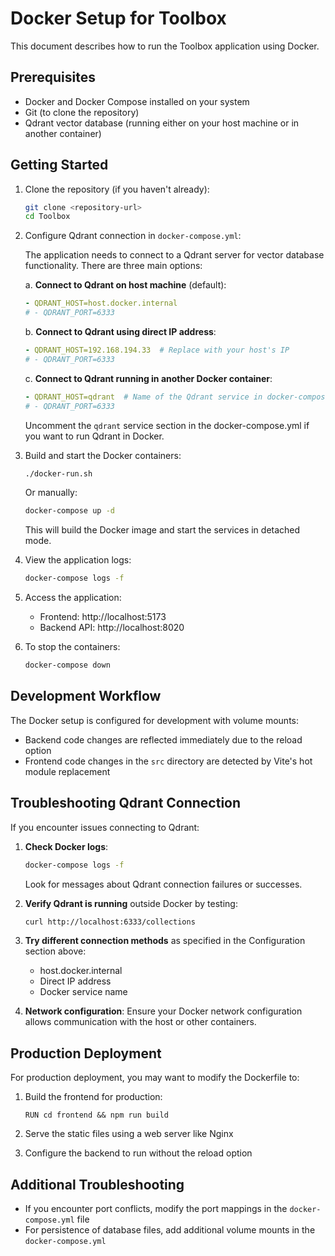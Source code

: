# Docker Setup for Toolbox

This document describes how to run the Toolbox application using Docker.

## Prerequisites

- Docker and Docker Compose installed on your system
- Git (to clone the repository)
- Qdrant vector database (running either on your host machine or in another container)

## Getting Started

1. Clone the repository (if you haven't already):
   ```bash
   git clone <repository-url>
   cd Toolbox
   ```

2. Configure Qdrant connection in `docker-compose.yml`:
   
   The application needs to connect to a Qdrant server for vector database functionality. There are three main options:
   
   a. **Connect to Qdrant on host machine** (default):
      ```yaml
      - QDRANT_HOST=host.docker.internal
      # - QDRANT_PORT=6333
      ```
   
   b. **Connect to Qdrant using direct IP address**:
      ```yaml
      - QDRANT_HOST=192.168.194.33  # Replace with your host's IP
      # - QDRANT_PORT=6333
      ```
   
   c. **Connect to Qdrant running in another Docker container**:
      ```yaml
      - QDRANT_HOST=qdrant  # Name of the Qdrant service in docker-compose
      # - QDRANT_PORT=6333
      ```
      Uncomment the `qdrant` service section in the docker-compose.yml if you want to run Qdrant in Docker.

3. Build and start the Docker containers:
   ```bash
   ./docker-run.sh
   ```
   Or manually:
   ```bash
   docker-compose up -d
   ```

   This will build the Docker image and start the services in detached mode.

4. View the application logs:
   ```bash
   docker-compose logs -f
   ```

5. Access the application:
   - Frontend: http://localhost:5173
   - Backend API: http://localhost:8020

6. To stop the containers:
   ```bash
   docker-compose down
   ```

## Development Workflow

The Docker setup is configured for development with volume mounts:

- Backend code changes are reflected immediately due to the reload option
- Frontend code changes in the `src` directory are detected by Vite's hot module replacement

## Troubleshooting Qdrant Connection

If you encounter issues connecting to Qdrant:

1. **Check Docker logs**:
   ```bash
   docker-compose logs -f
   ```
   Look for messages about Qdrant connection failures or successes.

2. **Verify Qdrant is running** outside Docker by testing:
   ```bash
   curl http://localhost:6333/collections
   ```

3. **Try different connection methods** as specified in the Configuration section above:
   - host.docker.internal
   - Direct IP address
   - Docker service name

4. **Network configuration**: Ensure your Docker network configuration allows communication with the host or other containers.

## Production Deployment

For production deployment, you may want to modify the Dockerfile to:

1. Build the frontend for production:
   ```
   RUN cd frontend && npm run build
   ```

2. Serve the static files using a web server like Nginx

3. Configure the backend to run without the reload option

## Additional Troubleshooting

- If you encounter port conflicts, modify the port mappings in the `docker-compose.yml` file
- For persistence of database files, add additional volume mounts in the `docker-compose.yml` 